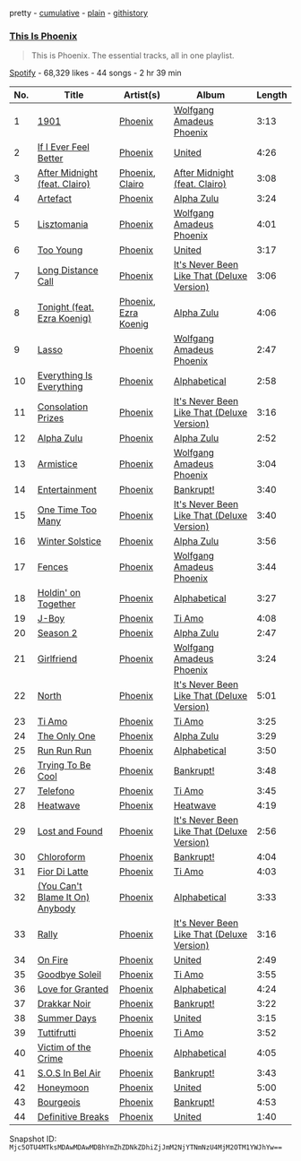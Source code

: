 pretty - [cumulative](/playlists/cumulative/37i9dQZF1DZ06evO0RenIs.md) - [plain](/playlists/plain/37i9dQZF1DZ06evO0RenIs) - [githistory](https://github.githistory.xyz/mackorone/spotify-playlist-archive/blob/main/playlists/plain/37i9dQZF1DZ06evO0RenIs)

### [This Is Phoenix](https://open.spotify.com/playlist/37i9dQZF1DZ06evO0RenIs)

> This is Phoenix\. The essential tracks, all in one playlist.

[Spotify](https://open.spotify.com/user/spotify) - 68,329 likes - 44 songs - 2 hr 39 min

| No. | Title | Artist(s) | Album | Length |
|---|---|---|---|---|
| 1 | [1901](https://open.spotify.com/track/1Ug5wxoHthwxctyWTUMGta) | [Phoenix](https://open.spotify.com/artist/1xU878Z1QtBldR7ru9owdU) | [Wolfgang Amadeus Phoenix](https://open.spotify.com/album/0xG5b9nkWxKc5VTpo6Fq5I) | 3:13 |
| 2 | [If I Ever Feel Better](https://open.spotify.com/track/3AA8xNhDC0MpqwkGX3EP5V) | [Phoenix](https://open.spotify.com/artist/1xU878Z1QtBldR7ru9owdU) | [United](https://open.spotify.com/album/5MBUL8d9FAYCCMrogOFX68) | 4:26 |
| 3 | [After Midnight \(feat\. Clairo\)](https://open.spotify.com/track/0KIpuVYhKUUUpjo6H5NvBY) | [Phoenix](https://open.spotify.com/artist/1xU878Z1QtBldR7ru9owdU), [Clairo](https://open.spotify.com/artist/3l0CmX0FuQjFxr8SK7Vqag) | [After Midnight \(feat\. Clairo\)](https://open.spotify.com/album/6xsvkBbeMsrk6HPDBsJEwS) | 3:08 |
| 4 | [Artefact](https://open.spotify.com/track/5DAkzBJ48N7z6lwY4eZ0PP) | [Phoenix](https://open.spotify.com/artist/1xU878Z1QtBldR7ru9owdU) | [Alpha Zulu](https://open.spotify.com/album/1jEwa4YdGR6FvKxWgRbJcv) | 3:24 |
| 5 | [Lisztomania](https://open.spotify.com/track/7zkDEBSxkcBVsStS4qBFpK) | [Phoenix](https://open.spotify.com/artist/1xU878Z1QtBldR7ru9owdU) | [Wolfgang Amadeus Phoenix](https://open.spotify.com/album/2TVvPbLNPTCZS8lPHs1rZW) | 4:01 |
| 6 | [Too Young](https://open.spotify.com/track/2THkQauDWMvJgXFGPY4iKB) | [Phoenix](https://open.spotify.com/artist/1xU878Z1QtBldR7ru9owdU) | [United](https://open.spotify.com/album/5MBUL8d9FAYCCMrogOFX68) | 3:17 |
| 7 | [Long Distance Call](https://open.spotify.com/track/7dGubYmPavaI9YNansq9TW) | [Phoenix](https://open.spotify.com/artist/1xU878Z1QtBldR7ru9owdU) | [It's Never Been Like That \(Deluxe Version\)](https://open.spotify.com/album/2STZqJIh4Kf0OIU5yVgYGV) | 3:06 |
| 8 | [Tonight \(feat\. Ezra Koenig\)](https://open.spotify.com/track/2Xl9SgLTp16bHEVdmUuJPi) | [Phoenix](https://open.spotify.com/artist/1xU878Z1QtBldR7ru9owdU), [Ezra Koenig](https://open.spotify.com/artist/2nkAu4P6EVeQpXxiEhPTH6) | [Alpha Zulu](https://open.spotify.com/album/1jEwa4YdGR6FvKxWgRbJcv) | 4:06 |
| 9 | [Lasso](https://open.spotify.com/track/29ceu4GvNpnHSfLeBL4O7W) | [Phoenix](https://open.spotify.com/artist/1xU878Z1QtBldR7ru9owdU) | [Wolfgang Amadeus Phoenix](https://open.spotify.com/album/0xG5b9nkWxKc5VTpo6Fq5I) | 2:47 |
| 10 | [Everything Is Everything](https://open.spotify.com/track/3pzJXZ1PW3l3B69PoTx5lC) | [Phoenix](https://open.spotify.com/artist/1xU878Z1QtBldR7ru9owdU) | [Alphabetical](https://open.spotify.com/album/0q1YbH7gLkklLFxNBLRKHD) | 2:58 |
| 11 | [Consolation Prizes](https://open.spotify.com/track/5yakRZmZ20eaZ1J4nDgQhN) | [Phoenix](https://open.spotify.com/artist/1xU878Z1QtBldR7ru9owdU) | [It's Never Been Like That \(Deluxe Version\)](https://open.spotify.com/album/2STZqJIh4Kf0OIU5yVgYGV) | 3:16 |
| 12 | [Alpha Zulu](https://open.spotify.com/track/3cczdpndCyT8IpH5cm1IbJ) | [Phoenix](https://open.spotify.com/artist/1xU878Z1QtBldR7ru9owdU) | [Alpha Zulu](https://open.spotify.com/album/1jEwa4YdGR6FvKxWgRbJcv) | 2:52 |
| 13 | [Armistice](https://open.spotify.com/track/4Xj1c80iHxUeog2hHB55iw) | [Phoenix](https://open.spotify.com/artist/1xU878Z1QtBldR7ru9owdU) | [Wolfgang Amadeus Phoenix](https://open.spotify.com/album/2TVvPbLNPTCZS8lPHs1rZW) | 3:04 |
| 14 | [Entertainment](https://open.spotify.com/track/3KRJUa3Z1Zfupr7Zs6JByx) | [Phoenix](https://open.spotify.com/artist/1xU878Z1QtBldR7ru9owdU) | [Bankrupt!](https://open.spotify.com/album/3T66rLQ5rVheco76XLrlTY) | 3:40 |
| 15 | [One Time Too Many](https://open.spotify.com/track/7tpkQLjgZwNHQzagkvAJ7h) | [Phoenix](https://open.spotify.com/artist/1xU878Z1QtBldR7ru9owdU) | [It's Never Been Like That \(Deluxe Version\)](https://open.spotify.com/album/2STZqJIh4Kf0OIU5yVgYGV) | 3:40 |
| 16 | [Winter Solstice](https://open.spotify.com/track/0rZQyxhJgVBSHXEyr7LDlg) | [Phoenix](https://open.spotify.com/artist/1xU878Z1QtBldR7ru9owdU) | [Alpha Zulu](https://open.spotify.com/album/1jEwa4YdGR6FvKxWgRbJcv) | 3:56 |
| 17 | [Fences](https://open.spotify.com/track/3f4AG90lRsmrpY3D0GsXat) | [Phoenix](https://open.spotify.com/artist/1xU878Z1QtBldR7ru9owdU) | [Wolfgang Amadeus Phoenix](https://open.spotify.com/album/0xG5b9nkWxKc5VTpo6Fq5I) | 3:44 |
| 18 | [Holdin' on Together](https://open.spotify.com/track/2foqLoUPvd5OcINiUtKZg8) | [Phoenix](https://open.spotify.com/artist/1xU878Z1QtBldR7ru9owdU) | [Alphabetical](https://open.spotify.com/album/0q1YbH7gLkklLFxNBLRKHD) | 3:27 |
| 19 | [J\-Boy](https://open.spotify.com/track/3yw4kKq5dcfCEV6lvIwwPx) | [Phoenix](https://open.spotify.com/artist/1xU878Z1QtBldR7ru9owdU) | [Ti Amo](https://open.spotify.com/album/6kcDKcht2MzEizeqtioYtP) | 4:08 |
| 20 | [Season 2](https://open.spotify.com/track/4Dy26AYLOdCjqSadkaTYJN) | [Phoenix](https://open.spotify.com/artist/1xU878Z1QtBldR7ru9owdU) | [Alpha Zulu](https://open.spotify.com/album/1jEwa4YdGR6FvKxWgRbJcv) | 2:47 |
| 21 | [Girlfriend](https://open.spotify.com/track/17O70WmNwEAhQGlGlZUzZp) | [Phoenix](https://open.spotify.com/artist/1xU878Z1QtBldR7ru9owdU) | [Wolfgang Amadeus Phoenix](https://open.spotify.com/album/0xG5b9nkWxKc5VTpo6Fq5I) | 3:24 |
| 22 | [North](https://open.spotify.com/track/0k2TN25JrgWAFG5LRQMFD7) | [Phoenix](https://open.spotify.com/artist/1xU878Z1QtBldR7ru9owdU) | [It's Never Been Like That \(Deluxe Version\)](https://open.spotify.com/album/2STZqJIh4Kf0OIU5yVgYGV) | 5:01 |
| 23 | [Ti Amo](https://open.spotify.com/track/62V5xyu3AMDqaQu7Ck46Fm) | [Phoenix](https://open.spotify.com/artist/1xU878Z1QtBldR7ru9owdU) | [Ti Amo](https://open.spotify.com/album/6kcDKcht2MzEizeqtioYtP) | 3:25 |
| 24 | [The Only One](https://open.spotify.com/track/3jGODTQ4xpSLp8zOby4H63) | [Phoenix](https://open.spotify.com/artist/1xU878Z1QtBldR7ru9owdU) | [Alpha Zulu](https://open.spotify.com/album/1jEwa4YdGR6FvKxWgRbJcv) | 3:29 |
| 25 | [Run Run Run](https://open.spotify.com/track/2OxcH2hvo4SrVGO3gd7RJO) | [Phoenix](https://open.spotify.com/artist/1xU878Z1QtBldR7ru9owdU) | [Alphabetical](https://open.spotify.com/album/0q1YbH7gLkklLFxNBLRKHD) | 3:50 |
| 26 | [Trying To Be Cool](https://open.spotify.com/track/0UpuOCp6EU4BZabgmBqr1o) | [Phoenix](https://open.spotify.com/artist/1xU878Z1QtBldR7ru9owdU) | [Bankrupt!](https://open.spotify.com/album/1MJotRlrO8AFegESeJRuBV) | 3:48 |
| 27 | [Telefono](https://open.spotify.com/track/0YDMGiwxjDbZwqtCnkDHot) | [Phoenix](https://open.spotify.com/artist/1xU878Z1QtBldR7ru9owdU) | [Ti Amo](https://open.spotify.com/album/6kcDKcht2MzEizeqtioYtP) | 3:45 |
| 28 | [Heatwave](https://open.spotify.com/track/2W1ehC1GNSvUlWCKE5FSI5) | [Phoenix](https://open.spotify.com/artist/1xU878Z1QtBldR7ru9owdU) | [Heatwave](https://open.spotify.com/album/2fts6dbm4Wbd37s3YQSzXH) | 4:19 |
| 29 | [Lost and Found](https://open.spotify.com/track/48vZNUF25E0Q35skL9QoZP) | [Phoenix](https://open.spotify.com/artist/1xU878Z1QtBldR7ru9owdU) | [It's Never Been Like That \(Deluxe Version\)](https://open.spotify.com/album/2STZqJIh4Kf0OIU5yVgYGV) | 2:56 |
| 30 | [Chloroform](https://open.spotify.com/track/55Gk9YGlpv5Tmloubm4jI6) | [Phoenix](https://open.spotify.com/artist/1xU878Z1QtBldR7ru9owdU) | [Bankrupt!](https://open.spotify.com/album/1MJotRlrO8AFegESeJRuBV) | 4:04 |
| 31 | [Fior Di Latte](https://open.spotify.com/track/4JFXNDchRuhicS7fh2civh) | [Phoenix](https://open.spotify.com/artist/1xU878Z1QtBldR7ru9owdU) | [Ti Amo](https://open.spotify.com/album/6kcDKcht2MzEizeqtioYtP) | 4:03 |
| 32 | [\(You Can't Blame It On\) Anybody](https://open.spotify.com/track/1kVa8X5Ifr6XVmn8XvC1iu) | [Phoenix](https://open.spotify.com/artist/1xU878Z1QtBldR7ru9owdU) | [Alphabetical](https://open.spotify.com/album/0q1YbH7gLkklLFxNBLRKHD) | 3:33 |
| 33 | [Rally](https://open.spotify.com/track/2n21r18BendiM8hynbe7XJ) | [Phoenix](https://open.spotify.com/artist/1xU878Z1QtBldR7ru9owdU) | [It's Never Been Like That \(Deluxe Version\)](https://open.spotify.com/album/2STZqJIh4Kf0OIU5yVgYGV) | 3:16 |
| 34 | [On Fire](https://open.spotify.com/track/6ayQqGsXx1jxDiEku4V9Gg) | [Phoenix](https://open.spotify.com/artist/1xU878Z1QtBldR7ru9owdU) | [United](https://open.spotify.com/album/5MBUL8d9FAYCCMrogOFX68) | 2:49 |
| 35 | [Goodbye Soleil](https://open.spotify.com/track/6BqVLNQ0RGU8cytLaHLuo6) | [Phoenix](https://open.spotify.com/artist/1xU878Z1QtBldR7ru9owdU) | [Ti Amo](https://open.spotify.com/album/6kcDKcht2MzEizeqtioYtP) | 3:55 |
| 36 | [Love for Granted](https://open.spotify.com/track/3Yrk1Ytp3Vg1IRshQud90x) | [Phoenix](https://open.spotify.com/artist/1xU878Z1QtBldR7ru9owdU) | [Alphabetical](https://open.spotify.com/album/0q1YbH7gLkklLFxNBLRKHD) | 4:24 |
| 37 | [Drakkar Noir](https://open.spotify.com/track/0ggkwqbg3SgEGz4XcEVYJq) | [Phoenix](https://open.spotify.com/artist/1xU878Z1QtBldR7ru9owdU) | [Bankrupt!](https://open.spotify.com/album/1MJotRlrO8AFegESeJRuBV) | 3:22 |
| 38 | [Summer Days](https://open.spotify.com/track/1g50RH5iSvlFwhHsRRNP9D) | [Phoenix](https://open.spotify.com/artist/1xU878Z1QtBldR7ru9owdU) | [United](https://open.spotify.com/album/5MBUL8d9FAYCCMrogOFX68) | 3:15 |
| 39 | [Tuttifrutti](https://open.spotify.com/track/0R98IdPkYNH36q3DhAO3NB) | [Phoenix](https://open.spotify.com/artist/1xU878Z1QtBldR7ru9owdU) | [Ti Amo](https://open.spotify.com/album/6kcDKcht2MzEizeqtioYtP) | 3:52 |
| 40 | [Victim of the Crime](https://open.spotify.com/track/2ThMLsmAtcKOmXaEgKdJ93) | [Phoenix](https://open.spotify.com/artist/1xU878Z1QtBldR7ru9owdU) | [Alphabetical](https://open.spotify.com/album/0q1YbH7gLkklLFxNBLRKHD) | 4:05 |
| 41 | [S.O.S In Bel Air](https://open.spotify.com/track/0xk4qhVCcETeg8rh4nvE5h) | [Phoenix](https://open.spotify.com/artist/1xU878Z1QtBldR7ru9owdU) | [Bankrupt!](https://open.spotify.com/album/1MJotRlrO8AFegESeJRuBV) | 3:43 |
| 42 | [Honeymoon](https://open.spotify.com/track/5dtTD2LIqWk1GsB8y0zDur) | [Phoenix](https://open.spotify.com/artist/1xU878Z1QtBldR7ru9owdU) | [United](https://open.spotify.com/album/5MBUL8d9FAYCCMrogOFX68) | 5:00 |
| 43 | [Bourgeois](https://open.spotify.com/track/77p0SZ7bEyMlsKMS6cv43z) | [Phoenix](https://open.spotify.com/artist/1xU878Z1QtBldR7ru9owdU) | [Bankrupt!](https://open.spotify.com/album/1MJotRlrO8AFegESeJRuBV) | 4:53 |
| 44 | [Definitive Breaks](https://open.spotify.com/track/1BfKwzPvTyt45fXq7zUQPZ) | [Phoenix](https://open.spotify.com/artist/1xU878Z1QtBldR7ru9owdU) | [United](https://open.spotify.com/album/5MBUL8d9FAYCCMrogOFX68) | 1:40 |

Snapshot ID: `Mjc5OTU4MTksMDAwMDAwMDBhYmZhZDNkZDhiZjJmM2NjYTNmNzU4MjM2OTM1YWJhYw==`
